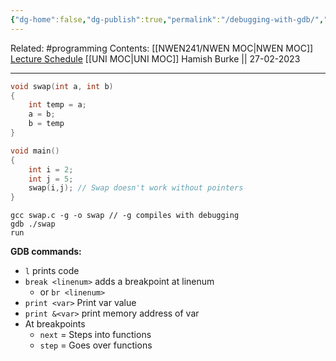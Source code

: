 ```yaml
---
{"dg-home":false,"dg-publish":true,"permalink":"/debugging-with-gdb/","dgPassFrontmatter":true}
---
```


Related: #programming 
Contents: [[NWEN241/NWEN MOC\|NWEN MOC]]
[Lecture Schedule](https://ecs.wgtn.ac.nz/Courses/NWEN241_2023T1/LectureSchedule)
[[UNI MOC\|UNI MOC]]
Hamish Burke || 27-02-2023
***
```C
void swap(int a, int b)
{
	int temp = a;
	a = b;
	b = temp
}

void main()
{
	int i = 2;
	int j = 5;
	swap(i,j); // Swap doesn't work without pointers
}
```

```shell
gcc swap.c -g -o swap // -g compiles with debugging
gdb ./swap
run
```

**GDB commands:**
- `l` prints code
- `break <linenum>` adds a breakpoint at linenum
	- or `br <linenum>`
- `print <var>` Print var value
- `print &<var>` print memory address of var
- At breakpoints
	- `next` = Steps into functions
	- `step` = Goes over functions


